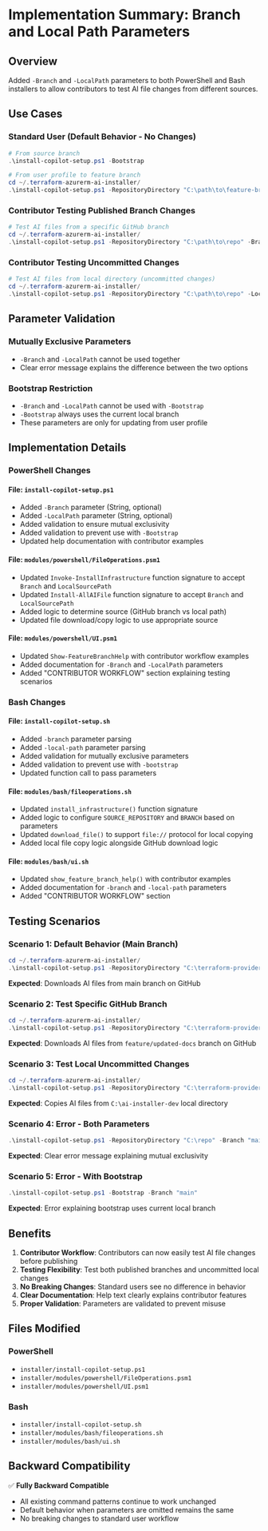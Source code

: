 # Implementation Summary: Branch and Local Path Parameters

## Overview
Added `-Branch` and `-LocalPath` parameters to both PowerShell and Bash installers to allow contributors to test AI file changes from different sources.

## Use Cases

### Standard User (Default Behavior - No Changes)
```powershell
# From source branch
.\install-copilot-setup.ps1 -Bootstrap

# From user profile to feature branch
cd ~/.terraform-azurerm-ai-installer/
.\install-copilot-setup.ps1 -RepositoryDirectory "C:\path\to\feature-branch"
```

### Contributor Testing Published Branch Changes
```powershell
# Test AI files from a specific GitHub branch
cd ~/.terraform-azurerm-ai-installer/
.\install-copilot-setup.ps1 -RepositoryDirectory "C:\path\to\repo" -Branch "feature/new-ai-files"
```

### Contributor Testing Uncommitted Changes
```powershell
# Test AI files from local directory (uncommitted changes)
cd ~/.terraform-azurerm-ai-installer/
.\install-copilot-setup.ps1 -RepositoryDirectory "C:\path\to\repo" -LocalPath "C:\path\to\ai-installer-repo"
```

## Parameter Validation

### Mutually Exclusive Parameters
- `-Branch` and `-LocalPath` cannot be used together
- Clear error message explains the difference between the two options

### Bootstrap Restriction
- `-Branch` and `-LocalPath` cannot be used with `-Bootstrap`
- `-Bootstrap` always uses the current local branch
- These parameters are only for updating from user profile

## Implementation Details

### PowerShell Changes

#### File: `install-copilot-setup.ps1`
- Added `-Branch` parameter (String, optional)
- Added `-LocalPath` parameter (String, optional)
- Added validation to ensure mutual exclusivity
- Added validation to prevent use with `-Bootstrap`
- Updated help documentation with contributor examples

#### File: `modules/powershell/FileOperations.psm1`
- Updated `Invoke-InstallInfrastructure` function signature to accept `Branch` and `LocalSourcePath`
- Updated `Install-AllAIFile` function signature to accept `Branch` and `LocalSourcePath`
- Added logic to determine source (GitHub branch vs local path)
- Updated file download/copy logic to use appropriate source

#### File: `modules/powershell/UI.psm1`
- Updated `Show-FeatureBranchHelp` with contributor workflow examples
- Added documentation for `-Branch` and `-LocalPath` parameters
- Added "CONTRIBUTOR WORKFLOW" section explaining testing scenarios

### Bash Changes

#### File: `install-copilot-setup.sh`
- Added `-branch` parameter parsing
- Added `-local-path` parameter parsing
- Added validation for mutually exclusive parameters
- Added validation to prevent use with `-bootstrap`
- Updated function call to pass parameters

#### File: `modules/bash/fileoperations.sh`
- Updated `install_infrastructure()` function signature
- Added logic to configure `SOURCE_REPOSITORY` and `BRANCH` based on parameters
- Updated `download_file()` to support `file://` protocol for local copying
- Added local file copy logic alongside GitHub download logic

#### File: `modules/bash/ui.sh`
- Updated `show_feature_branch_help()` with contributor examples
- Added documentation for `-branch` and `-local-path` parameters
- Added "CONTRIBUTOR WORKFLOW" section

## Testing Scenarios

### Scenario 1: Default Behavior (Main Branch)
```powershell
cd ~/.terraform-azurerm-ai-installer/
.\install-copilot-setup.ps1 -RepositoryDirectory "C:\terraform-provider-azurerm"
```
**Expected**: Downloads AI files from main branch on GitHub

### Scenario 2: Test Specific GitHub Branch
```powershell
cd ~/.terraform-azurerm-ai-installer/
.\install-copilot-setup.ps1 -RepositoryDirectory "C:\terraform-provider-azurerm" -Branch "feature/updated-docs"
```
**Expected**: Downloads AI files from `feature/updated-docs` branch on GitHub

### Scenario 3: Test Local Uncommitted Changes
```powershell
cd ~/.terraform-azurerm-ai-installer/
.\install-copilot-setup.ps1 -RepositoryDirectory "C:\terraform-provider-azurerm" -LocalPath "C:\ai-installer-dev"
```
**Expected**: Copies AI files from `C:\ai-installer-dev` local directory

### Scenario 4: Error - Both Parameters
```powershell
.\install-copilot-setup.ps1 -RepositoryDirectory "C:\repo" -Branch "main" -LocalPath "C:\local"
```
**Expected**: Clear error message explaining mutual exclusivity

### Scenario 5: Error - With Bootstrap
```powershell
.\install-copilot-setup.ps1 -Bootstrap -Branch "main"
```
**Expected**: Error explaining bootstrap uses current local branch

## Benefits

1. **Contributor Workflow**: Contributors can now easily test AI file changes before publishing
2. **Testing Flexibility**: Test both published branches and uncommitted local changes
3. **No Breaking Changes**: Standard users see no difference in behavior
4. **Clear Documentation**: Help text clearly explains contributor features
5. **Proper Validation**: Parameters are validated to prevent misuse

## Files Modified

### PowerShell
- `installer/install-copilot-setup.ps1`
- `installer/modules/powershell/FileOperations.psm1`
- `installer/modules/powershell/UI.psm1`

### Bash
- `installer/install-copilot-setup.sh`
- `installer/modules/bash/fileoperations.sh`
- `installer/modules/bash/ui.sh`

## Backward Compatibility

✅ **Fully Backward Compatible**
- All existing command patterns continue to work unchanged
- Default behavior when parameters are omitted remains the same
- No breaking changes to standard user workflow
